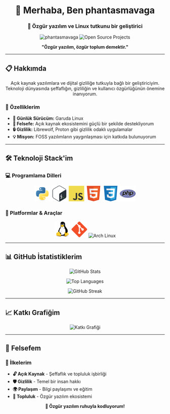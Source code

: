 <h1 align="center">👋 Merhaba, Ben phantasmavaga</h1>
<h3 align="center">🐧 Özgür yazılım ve Linux tutkunu bir geliştirici</h3>

<p align="center">
  <img src="https://komarev.com/ghpvc/?username=phantasmavaga&label=Profil%20Görüntüleme&color=blueviolet&style=flat" alt="phantasmavaga"/>
  <img src="https://img.shields.io/badge/Projelerim-Açık%20Kaynak-blue" alt="Open Source Projects"/>
</p>

<p align="center"><b>"Özgür yazılım, özgür toplum demektir."</b></p>

---

## 📋 Hakkımda
<p align="center">
Açık kaynak yazılımlara ve dijital gizliliğe tutkuyla bağlı bir geliştiriciyim.  
Teknoloji dünyasında şeffaflığın, gizliliğin ve kullanıcı özgürlüğünün önemine inanıyorum.
</p>

### 🎯 Özelliklerim
- **🐧 Günlük Sürücüm:** Garuda Linux  
- **🌱 Felsefe:** Açık kaynak ekosistemini güçlü bir şekilde destekliyorum  
- **🔒 Gizlilik:** Librewolf, Proton gibi gizlilik odaklı uygulamalar  
- **💡 Misyon:** FOSS yazılımların yaygınlaşması için katkıda bulunuyorum  

---

## 🛠️ Teknoloji Stack'im

### 💻 Programlama Dilleri
<p align="center">
  <img src="https://raw.githubusercontent.com/devicons/devicon/master/icons/python/python-original.svg" width="50" height="50" alt="Python"/>
  <img src="https://raw.githubusercontent.com/devicons/devicon/master/icons/bash/bash-original.svg" width="50" height="50" alt="Bash"/>
  <img src="https://raw.githubusercontent.com/devicons/devicon/master/icons/javascript/javascript-original.svg" width="50" height="50" alt="JavaScript"/>
  <img src="https://raw.githubusercontent.com/devicons/devicon/master/icons/html5/html5-original.svg" width="50" height="50" alt="HTML5"/>
  <img src="https://raw.githubusercontent.com/devicons/devicon/master/icons/css3/css3-original.svg" width="50" height="50" alt="CSS3"/>
  <img src="https://raw.githubusercontent.com/devicons/devicon/master/icons/php/php-original.svg" width="50" height="50" alt="PHP"/>
</p>

### 🔧 Platformlar & Araçlar
<p align="center">
  <img src="https://raw.githubusercontent.com/devicons/devicon/master/icons/linux/linux-original.svg" width="50" height="50" alt="Linux"/>
  <img src="https://raw.githubusercontent.com/devicons/devicon/master/icons/git/git-original.svg" width="50" height="50" alt="Git"/>
  <img src="https://www.vectorlogo.zone/logos/archlinux/archlinux-icon.svg" width="50" height="50" alt="Arch Linux"/>
</p>

---

## 📊 GitHub İstatistiklerim
<p align="center">
  <img src="https://github-readme-stats.vercel.app/api?username=phantasmavaga&show_icons=true&theme=radical&locale=tr" alt="GitHub Stats"/>
</p>
<p align="center">
  <img src="https://github-readme-stats.vercel.app/api/top-langs?username=phantasmavaga&show_icons=true&theme=radical&locale=tr&layout=compact" alt="Top Languages"/>
</p>
<p align="center">
  <img src="https://github-readme-streak-stats.herokuapp.com/?user=phantasmavaga&theme=radical" alt="GitHub Streak"/>
</p>

---

## 📈 Katkı Grafiğim
<p align="center">
  <img src="https://github-readme-activity-graph.vercel.app/graph?username=phantasmavaga&theme=react-dark&area=true&hide_border=true" alt="Katkı Grafiği"/>
</p>

---

## 💭 Felsefem
### 🎯 İlkelerim
- **🔓 Açık Kaynak** - Şeffaflık ve topluluk işbirliği  
- **🛡️ Gizlilik** - Temel bir insan hakkı  
- **🌍 Paylaşım** - Bilgi paylaşımı ve eğitim  
- **🤝 Topluluk** - Özgür yazılım ekosistemi  

<p align="center"><b>🐧 Özgür yazılım ruhuyla kodluyorum!</b></p>
